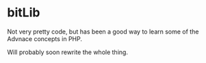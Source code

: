 # bitLib
Not very pretty code, but has been a good way to learn some of the Advnace concepts in PHP.

Will probably soon rewrite the whole thing.

